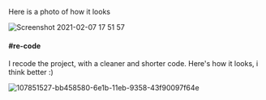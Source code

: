 Here is a photo of how it looks

![Screenshot 2021-02-07 17 51 57](https://user-images.githubusercontent.com/24686636/107150638-d160cb00-696f-11eb-81ef-9bd586c76962.png)

####  #re-code 
I recode the project, with a cleaner and shorter code. Here's how it looks, i think better :)

![107851527-bb458580-6e1b-11eb-9358-43f90097f64e](https://user-images.githubusercontent.com/24686636/107855849-f2289500-6e35-11eb-99c9-e2d126423cbd.png)
